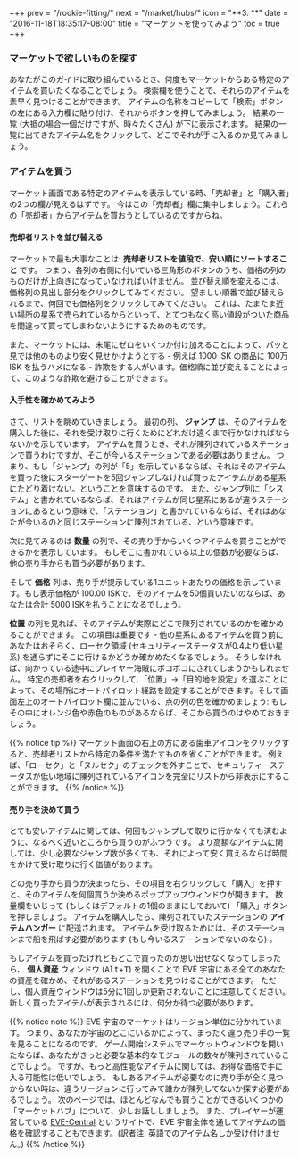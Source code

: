 +++ prev = "/rookie-fitting/" next = "/market/hubs/" icon = "**3. **" date = "2016-11-18T18:35:17-08:00" title = "マーケットを使ってみよう" toc = true +++

### マーケットで欲しいものを探す

あなたがこのガイドに取り組んでいるとき、何度もマーケットからある特定のアイテムを買いたくなることでしょう。 検索欄を使うことで、それらのアイテムを素早く見つけることができます。 アイテムの名称をコピーして「検索」ボタンの左にある入力欄に貼り付け、それからボタンを押してみましょう。 結果の一覧 (大抵の場合一個だけですが、時々たくさん) が下に表示されます。 結果の一覧に出てきたアイテム名をクリックして、どこでそれが手に入るのか見てみましょう。

### アイテムを買う

マーケット画面である特定のアイテムを表示している時、「売却者」と「購入者」の2つの欄が見えるはずです。 今はこの「売却者」欄に集中しましょう。これらの「売却者」からアイテムを買おうとしているのですからね。

#### 売却者リストを並び替える

マーケットで最も大事なことは: **売却者リストを値段で、安い順にソートすること** です。 つまり、各列の右側に付いている三角形のボタンのうち、価格の列のものだけが上向きになっていなければいけません。 並び替え順を変えるには、価格列の見出し部分をクリックしてみてください。 望ましい順番で並び替えられるまで、何回でも価格列をクリックしてみてください。 これは、たまたま近い場所の星系で売られているからといって、とてつもなく高い値段がついた商品を間違って買ってしまわないようにするためのものです。

また、マーケットには、末尾にゼロをいくつか付け加えることによって、パッと見では他のものより安く見せかけようとする - 例えば 1000 ISK の商品に 100万ISK を払うハメになる - 詐欺をする人がいます。価格順に並び変えることによって、このような詐欺を避けることができます。

#### 入手性を確かめてみよう

さて、リストを眺めていきましょう。 最初の列、 **ジャンプ** は、そのアイテムを購入した後に、それを受け取りに行くためにどれだけ遠くまで行かなければならないかを示しています。 アイテムを買うとき、それが陳列されているステーションで買うわけですが、そこが今いるステーションである必要はありません。 つまり、もし「ジャンプ」の列が「5」を示しているならば、それはそのアイテムを買った後にスターゲートを5回ジャンプしなければ買ったアイテムがある星系にたどり着けない。ということを意味するのです。 また、ジャンプ列に「システム」と書かれているならば、それはアイテムが同じ星系にあるが違うステーションにあるという意味で、「ステーション」と書かれているならば、それはあなたが今いるのと同じステーションに陳列されている、という意味です。

次に見てみるのは **数量** の列で、その売り手からいくつアイテムを買うことができるかを表示しています。 もしそこに書かれている以上の個数が必要ならば、他の売り手からも買う必要があります。

そして **価格** 列は、売り手が提示している1ユニットあたりの価格を示しています。もし表示価格が 100.00 ISKで、そのアイテムを50個買いたいのならば、あなたは合計 5000 ISKを払うことになるでしょう。

**位置** の列を見れば、そのアイテムが実際にどこで陳列されているのかを確かめることができます。 この項目は重要です - 他の星系にあるアイテムを買う前にあなたはおそらく、ローセク領域 (セキュリティーステータスが0.4より低い星系) を通らずにそこに行けるかどうか確かめたくなるでしょう。 そうしなければ、向かっている途中にプレイヤー海賊にボコボコにされてしまうかもしれません。 特定の売却者を右クリックして、「位置」→「目的地を設定」を選ぶことによって、その場所にオートパイロット経路を設定することができます。そして画面左上のオートパイロット欄に並んでいる、点の列の色を確かめましょう: もしその中にオレンジ色や赤色のものがあるならば、そこから買うのはやめておきましょう。

{{% notice tip %}} マーケット画面の右上の方にある歯車アイコンをクリックすると、売却者リストから特定の条件を満たすものを省くことができます。 例えば、「ローセク」と「ヌルセク」のチェックを外すことで、セキュリティーステータスが低い地域に陳列されているアイコンを完全にリストから非表示にすることができます。 {{% /notice %}}

#### 売り手を決めて買う

とても安いアイテムに関しては、何回もジャンプして取りに行かなくても済むように、なるべく近いところから買うのがふつうです。 より高額なアイテムに関しては、少し必要なジャンプ数が多くても、それによって安く買えるならば時間をかけて受け取りに行く価値があります。

どの売り手から買うか決まったら、その項目を右クリックして「購入」を押すと、そのアイテムを何個買うか決めるポップアップウィンドウが開きます。 数量欄をいじって (もしくはデフォルトの1個のままにしておいて) 「購入」ボタンを押しましょう。 アイテムを購入したら、陳列されていたステーションの **アイテムハンガー** に配送されます。 アイテムを受け取るためには、そのステーションまで船を飛ばす必要があります (もし今いるステーションでないのなら) 。

もしアイテムを買ったけれどもどこで買ったのか思い出せなくなってしまったら、 **個人資産** ウィンドウ (<kbd>Alt</kbd>+<kbd>T</kbd>) を開くことで EVE 宇宙にある全てのあなたの資産を確かめ、それがあるステーションを見つけることができます。 ただし、個人資産ウィンドウは5分に1回しか更新されないことに注意してください。新しく買ったアイテムが表示されるには、何分か待つ必要があります。

{{% notice note %}} EVE 宇宙のマーケットはリージョン単位に分かれています。 つまり、あなたが宇宙のどこにいるかによって、まったく違う売り手の一覧を見ることになるのです。 ゲーム開始システムでマーケットウィンドウを開いたならば、あなたがきっと必要な基本的なモジュールの数々が陳列されていることでしょう。 ですが、もっと高性能なアイテムに関しては、お得な価格で手に入る可能性は低いでしょう。 もしあるアイテムが必要なのに売り手が全く見つからない時は、違うリージョンに行ってみて誰かが陳列してないか探す必要があるでしょう。 次のページでは、ほとんどなんでも買うことができるいくつかの「マーケットハブ」について、少しお話ししましょう。 また、プレイヤーが運営している [EVE-Central](https://eve-central.com/) というサイトで、EVE 宇宙全体を通してアイテムの価格を確認することもできます。(訳者注: 英語でのアイテム名しか受け付けません。) {{% /notice %}}